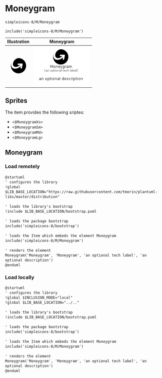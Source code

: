 # Moneygram


```text
simpleicons-8/M/Moneygram
```

```text
include('simpleicons-8/M/Moneygram')
```



| Illustration | Moneygram |
| :---: | :---: |
| ![illustration for Illustration](../../simpleicons-8/M/Moneygram.png) | ![illustration for Moneygram](../../simpleicons-8/M/Moneygram.Local.png) |



## Sprites
The item provides the following sriptes:

- `<$MoneygramXs>`
- `<$MoneygramSm>`
- `<$MoneygramMd>`
- `<$MoneygramLg>`





## Moneygram

### Load remotely
```plantuml
@startuml
' configures the library
!global $LIB_BASE_LOCATION="https://raw.githubusercontent.com/tmorin/plantuml-libs/master/distribution"

' loads the library's bootstrap
!include $LIB_BASE_LOCATION/bootstrap.puml

' loads the package bootstrap
include('simpleicons-8/bootstrap')

' loads the Item which embeds the element Moneygram
include('simpleicons-8/M/Moneygram')

' renders the element
Moneygram('Moneygram', 'Moneygram', 'an optional tech label', 'an optional description')
@enduml
```

### Load locally
```plantuml
@startuml
' configures the library
!global $INCLUSION_MODE="local"
!global $LIB_BASE_LOCATION="../.."

' loads the library's bootstrap
!include $LIB_BASE_LOCATION/bootstrap.puml

' loads the package bootstrap
include('simpleicons-8/bootstrap')

' loads the Item which embeds the element Moneygram
include('simpleicons-8/M/Moneygram')

' renders the element
Moneygram('Moneygram', 'Moneygram', 'an optional tech label', 'an optional description')
@enduml
```

